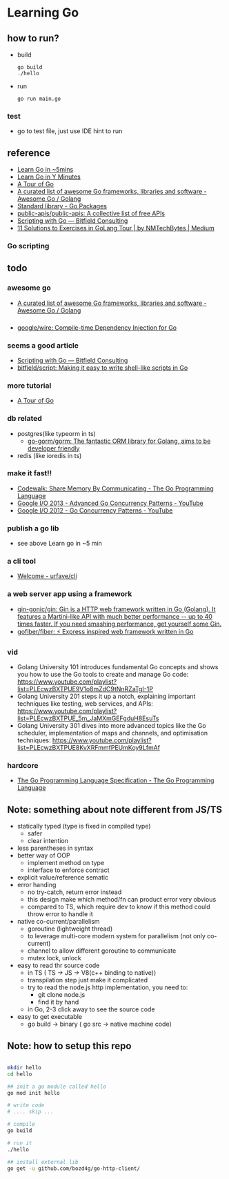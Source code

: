 # Learning Go


## how to run?
- build
  ```
  go build
  ./hello
  ```
- run
  ```
  go run main.go
  ```


### test
- go to test file, just use IDE hint to run


## reference

- [Learn Go in ~5mins](https://gist.github.com/prologic/5f6afe9c1b98016ca278f4d507e65510?utm_source=hackernewsletter&utm_medium=email&utm_term=code)
- [Learn Go in Y Minutes](https://learnxinyminutes.com/docs/go/)
- [A Tour of Go](https://go.dev/tour/concurrency/11)
- [A curated list of awesome Go frameworks, libraries and software - Awesome Go / Golang](https://awesome-go.com/)
- [Standard library - Go Packages](https://pkg.go.dev/std)
- [public-apis/public-apis: A collective list of free APIs](https://github.com/public-apis/public-apis)
- [Scripting with Go — Bitfield Consulting](https://bitfieldconsulting.com/golang/scripting)
- [11 Solutions to Exercises in GoLang Tour | by NMTechBytes | Medium](https://medium.com/@anumsarmadmalik/11-solutions-togolang-tours-exercises-7ee61b7b94f5)
### Go scripting


## todo
### awesome go
- [A curated list of awesome Go frameworks, libraries and software - Awesome Go / Golang](https://awesome-go.com/)

###
  - [google/wire: Compile-time Dependency Injection for Go](https://github.com/google/wire)
### seems a good article
  - [Scripting with Go — Bitfield Consulting](https://bitfieldconsulting.com/golang/scripting)
  - [bitfield/script: Making it easy to write shell-like scripts in Go](https://github.com/bitfield/script)
### more tutorial
  - [A Tour of Go](https://go.dev/tour/concurrency/11)
### db related
  - postgres(like typeorm in ts)
    - [go-gorm/gorm: The fantastic ORM library for Golang, aims to be developer friendly](https://github.com/go-gorm/gorm?utm_campaign=awesomego&utm_medium=referral&utm_source=awesomego)
  - redis (like ioredis in ts)

### make it fast!!
  - [Codewalk: Share Memory By Communicating - The Go Programming Language](https://go.dev/doc/codewalk/sharemem/)
  - [Google I/O 2013 - Advanced Go Concurrency Patterns - YouTube](https://www.youtube.com/watch?v=QDDwwePbDtw)
  - [Google I/O 2012 - Go Concurrency Patterns - YouTube](https://www.youtube.com/watch?v=f6kdp27TYZs)
### publish a go lib 
  - see above Learn go in ~5 min
### a cli tool
  - [Welcome - urfave/cli](https://cli.urfave.org/)
### a web server app using a framework
  - [gin-gonic/gin: Gin is a HTTP web framework written in Go (Golang). It features a Martini-like API with much better performance -- up to 40 times faster. If you need smashing performance, get yourself some Gin.](https://github.com/gin-gonic/gin?utm_campaign=awesomego&utm_medium=referral&utm_source=awesomego)
  - [gofiber/fiber: ⚡️ Express inspired web framework written in Go](https://github.com/gofiber/fiber)
### vid
  - Golang University 101 introduces fundamental Go concepts and shows you how to use the Go tools to create and manage Go code: https://www.youtube.com/playlist?list=PLEcwzBXTPUE9V1o8mZdC9tNnRZaTgI-1P
  - Golang University 201 steps it up a notch, explaining important techniques like testing, web services, and APIs: https://www.youtube.com/playlist?list=PLEcwzBXTPUE_5m_JaMXmGEFgduH8EsuTs
  - Golang University 301 dives into more advanced topics like the Go scheduler, implementation of maps and channels, and optimisation techniques: https://www.youtube.com/playlist?list=PLEcwzBXTPUE8KvXRFmmfPEUmKoy9LfmAf
### hardcore
  - [The Go Programming Language Specification - The Go Programming Language](https://go.dev/ref/spec)


## Note: something about note different from JS/TS
- statically typed (type is fixed in compiled type)
  - safer
  - clear intention
- less parentheses in syntax
- better way of OOP
  - implement method on type
  - interface to enforce contract
- explicit value/reference sematic
- error handing
  - no try-catch, return error instead
  - this design make which method/fn can product error very obvious
  - compared to TS, which require dev to know if this method could throw error to handle it
- native co-current/parallelism
  - goroutine (lightweight thread)
  - to leverage multi-core modern system for parallelism (not only co-current)
  - channel to allow different goroutine to communicate
  - mutex lock, unlock
- easy to read thr source code
    - in TS ( TS -> JS -> V8(c++ binding to native))
    - transpilation step just make it complicated
    - try to read the node.js http implementation, you need to:
      - git clone node.js
      - find it by hand
    - in Go, 2-3 click away to see the source code
- easy to get executable
  - go build -> binary ( go src -> native machine code)



## Note: how to setup this repo
```bash

mkdir hello
cd hello

## init a go module called hello
go mod init hello

# write code
# .... skip ...

# compile
go build

# run it
./hello

## install external lib
go get -u github.com/bozd4g/go-http-client/

```


